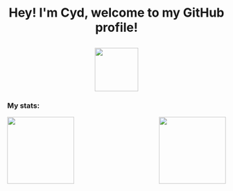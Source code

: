 <h1 align="center"> Hey! I'm Cyd, welcome to my GitHub profile! </h1>
<h2 align="center"> <img src="https://i.pinimg.com/600x315/56/4c/fe/564cfee69ccf032eb54718d523c14d3d.jpg" width="100"> </h2>


<h3 align="left">My stats:</h3>
<div style="display: inline;">
    <img height="154em" src="https://github-readme-stats.vercel.app/api?username=cydlos&count_private=true?&bg_color=C6DDF0&text_color=39393A&title_color=353D2F"></a> 	<img height="154em" align="right"src="https://github-readme-stats.vercel.app/api/top-langs/?username=cydlos&layout=compact&bg_color=C6DDF0&text_color=39393A&title_color=353D2F"></a>
</div>
  
